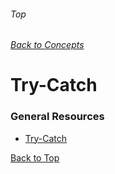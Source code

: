 ###### Top
###### [Back to Concepts](./README.md)
# Try-Catch

### General Resources 
- [Try-Catch](https://docs.microsoft.com/en-us/dotnet/csharp/language-reference/keywords/try-catch)

[Back to Top](#Top)
